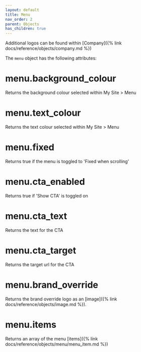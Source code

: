 ```yaml
---
layout: default
title: Menu
nav_order: 2
parent: Objects
has_children: true
---
```


Additional logos can be found within [Company]({% link docs/reference/objects/company.md %})

The `menu` object has the following attributes:

# menu.background_colour

Returns the background colour selected within My Site > Menu

# menu.text_colour

Returns the text colour selected within My Site > Menu

# menu.fixed

Returns true if the menu is toggled to 'Fixed when scrolling' 

# menu.cta_enabled

Returns true if 'Show CTA' is toggled on

# menu.cta_text

Returns the text for the CTA

# menu.cta_target

Returns the target url for the CTA

# menu.brand_override

Returns the brand override logo as an [image]({% link docs/reference/objects/image.md %}). 

# menu.items

Returns an array of the menu [items]({% link docs/reference/objects/menu/menu_item.md %})

